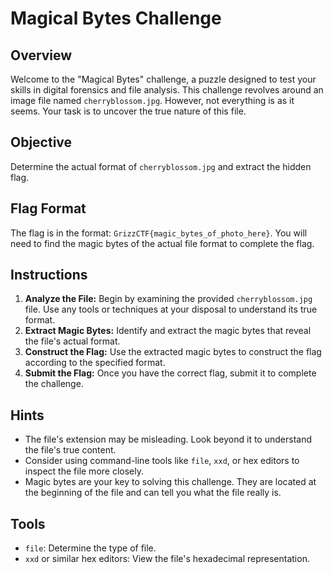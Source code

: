 # Magical Bytes Challenge

## Overview

Welcome to the "Magical Bytes" challenge, a puzzle designed to test your skills in digital forensics and file analysis. This challenge revolves around an image file named `cherryblossom.jpg`. However, not everything is as it seems. Your task is to uncover the true nature of this file.

## Objective

Determine the actual format of `cherryblossom.jpg` and extract the hidden flag.

## Flag Format

The flag is in the format: `GrizzCTF{magic_bytes_of_photo_here}`. You will need to find the magic bytes of the actual file format to complete the flag.

## Instructions

1. **Analyze the File:** Begin by examining the provided `cherryblossom.jpg` file. Use any tools or techniques at your disposal to understand its true format.
2. **Extract Magic Bytes:** Identify and extract the magic bytes that reveal the file's actual format.
3. **Construct the Flag:** Use the extracted magic bytes to construct the flag according to the specified format.
4. **Submit the Flag:** Once you have the correct flag, submit it to complete the challenge.

## Hints

- The file's extension may be misleading. Look beyond it to understand the file's true content.
- Consider using command-line tools like `file`, `xxd`, or hex editors to inspect the file more closely.
- Magic bytes are your key to solving this challenge. They are located at the beginning of the file and can tell you what the file really is.

## Tools

- `file`: Determine the type of file.
- `xxd` or similar hex editors: View the file's hexadecimal representation.



 

